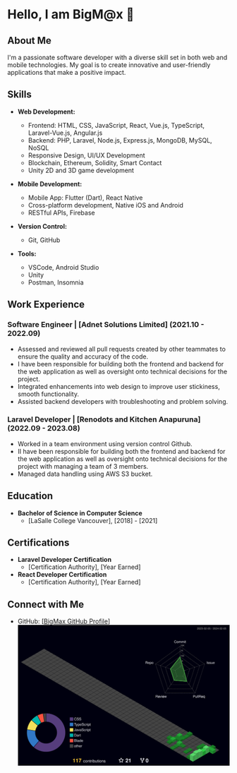 # Hello, I am BigM@x 👋

## About Me

I'm a passionate software developer with a diverse skill set in both web and mobile technologies. My goal is to create innovative and user-friendly applications that make a positive impact.

## Skills

- **Web Development:**
  - Frontend: HTML, CSS, JavaScript, React, Vue.js, TypeScript, Laravel-Vue.js, Angular.js
  - Backend: PHP, Laravel, Node.js, Express.js, MongoDB, MySQL, NoSQL
  - Responsive Design, UI/UX Development
  - Blockchain, Ethereum, Solidity, Smart Contact
  - Unity 2D and 3D game development

- **Mobile Development:**
  - Mobile App: Flutter (Dart), React Native
  - Cross-platform development, Native iOS and Android
  - RESTful APIs, Firebase

- **Version Control:**
  - Git, GitHub

- **Tools:**
  - VSCode, Android Studio
  - Unity
  - Postman, Insomnia

## Work Experience

### Software Engineer | [Adnet Solutions Limited] (2021.10 - 2022.09)

- Assessed and reviewed all pull requests created by other teammates to ensure the quality and accuracy of the code.
- I have been responsible for building both the frontend and backend for the web application as well as oversight onto technical decisions for the project.
- Integrated enhancements into web design to improve user stickiness, smooth functionality.
- Assisted backend developers with troubleshooting and problem solving.

### Laravel Developer | [Renodots and Kitchen Anapuruna] (2022.09 - 2023.08)

- Worked in a team environment using version control Github.
- II have been responsible for building both the frontend and backend for the web application as well as oversight onto technical decisions for the project with managing a team of 3 members.
- Managed data handling using AWS S3 bucket.

## Education

- **Bachelor of Science in Computer Science**
  - [LaSalle College Vancouver], [2018] - [2021]

## Certifications

- **Laravel Developer Certification**
  - [Certification Authority], [Year Earned]
- **React Developer Certification**
  - [Certification Authority], [Year Earned]
    
## Connect with Me

- GitHub: [[BigMax GitHub Profile](https://github.com/bigmax1018)]
![](./profile-3d-contrib/profile-night-green.svg) 
